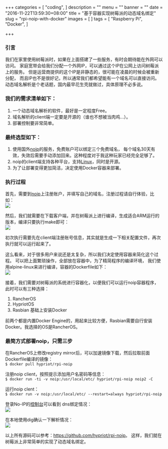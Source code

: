 +++
categories = [
    "coding",
]
description = ""
menu = ""
banner = ""
date = "2016-11-22T13:59:30+08:00"
title = "基于容器实现树莓派的动态域名绑定"
slug = "rpi-noip-with-docker"
images = [
]
tags = [
    "Raspberry Pi",
    "Docker",
]

+++

<!--more-->
### 引言  
我们在家里使用树莓派时，如果在上面搭建了一些服务，有时会期待能在外网可以访问。
家庭宽带会给我们分配一个外网IP，可以通过这个IP在公网上访问树莓派上的服务。
但是运营商提供的这个IP是非静态的，很可能在凌晨的时候会被重新分配，
而且IP也不是很好记，所以通常我们都希望能有一个域名可以直接访问。
动态域名解析是个老话题，国内最早花生壳就做过，具体原理不必多说。

### 我们的需求清单如下：  
1. 一个动态域名解析的软件，最好是一定程度Free。
2. 域名解析的client端一定要是开源的（谁也不想被当肉鸡...）。
3. 部署控制要非常简单。

### 最终选型如下：  
1. 使用国外[noip](https://www.noip.com/)的服务，免费账户可以绑定三个免费域名，
每个域名30天有效，失效后需要手动添加回来。这种程度对于我这种玩家已经完全足够了。
2. noip的client端支持各种平台，支持[Linux](https://www.noip.com/download?page=linux)，同时是开源。
3. 为了让部署变得更加简洁，决定使用Docker容器来部署。

### 执行过程  
首先，需要到[noip](https://www.noip.com/)上注册账户，并填写自己的域名，注册过程请自行体验，比如：  
![](http://ww2.sinaimg.cn/large/006tNc79jw1fa0utbt10oj30ja04maap.jpg)

然后，我们就需要在下载客户端，并在树莓派上进行编译，生成适合ARM运行的版本，编译只要执行make即可：  
![](http://ww2.sinaimg.cn/large/006tNc79jw1fa0uxw14ulj30fk0a4wgz.jpg)

初次执行需要先在client端注册账号信息，其实就是生成一下相关配置文件，再次执行就可以运行起来了。

这么看来，对于很多用户来说还是太复杂，所以我们决定使用容器来简化这个过程。
可以把上面繁琐操作，全部放在容器中，为了精简程序的编译环境，
我们使用alpine-linux来进行编译，容器的Dockerfile如下：  
![](http://ww4.sinaimg.cn/large/006tNc79jw1fa0uz7rv7oj30i304pmyk.jpg)

接着，我们需要对树莓派的系统进行容器化，以便我们可以运行noip容器程序，此时可以有三种选择：
1. RancherOS
2. HypriotOS
3. Rasbian 基础上安装Docker

前两个都是内置Docker Engine的，用起来比较方便，Rasbian需要自行安装Docker。我选择的OS是RancherOS。

### 最简方式部署noip，只需三步  
在RancherOS上修改registry mirror后，可以加速镜像下载，然后拉取前面Dockerfile编译的镜像：  
`$ docker pull hypriot/rpi-noip`

注册noip client，按照提示添加用户名密码等信息：  
`$ docker run -ti -v noip:/usr/local/etc/ hypriot/rpi-noip noip2 -C`

运行noip clent：  
`$ docker run -v noip:/usr/local/etc/ --restart=always hypriot/rpi-noip`

登录No-IP的[控制台](https://my.noip.com/#!/dynamic-dns)可以看到 dns绑定情况：  
![](http://ww2.sinaimg.cn/large/006tNc79jw1fa0v2h5umhj30km05rjs0.jpg)

在本地使用dig确认一下解析情况：  
![](http://ww2.sinaimg.cn/large/006tNc79jw1fa0v2po6wfj30gy08yjt4.jpg)

以上所有源码可以参考：<https://github.com/hypriot/rpi-noip>。
这样，我们就在树莓派上非常简单的实现了动态域名绑定。



